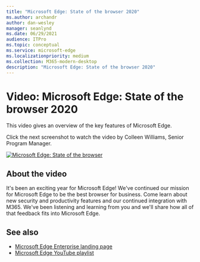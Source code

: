 ```yaml
---
title: "Microsoft Edge: State of the browser 2020"
ms.author: archandr
author: dan-wesley
manager: seanlynd
ms.date: 06/29/2021
audience: ITPro
ms.topic: conceptual
ms.service: microsoft-edge
ms.localizationpriority: medium
ms.collection: M365-modern-desktop
description: "Microsoft Edge: State of the browser 2020"
---
```


# Video: Microsoft Edge: State of the browser 2020

This video gives an overview of the key features of Microsoft Edge.

Click the next screenshot to watch the video by Colleen Williams, Senior Program Manager.

[![Microsoft Edge: State of the browser](media/microsoft-edge-video-state-of-browser/0.png)](http://www.youtube.com/watch?v=ajdoE4wmzV0 "Microsoft Edge - State of the browser 2020")

## About the video

It's been an exciting year for Microsoft Edge! We've continued our mission for Microsoft Edge to be the best browser for business. Come learn about new security and productivity features and our continued integration with M365. We've been listening and learning from you and we'll share how all of that feedback fits into Microsoft Edge.

## See also

- [Microsoft Edge Enterprise landing page](https://aka.ms/EdgeEnterprise)
- [Microsoft Edge YouTube playlist](https://www.youtube.com/playlist?list=PLXtHYVsvn_b-uXh1tMeYpT-0iD8tD3tFy)